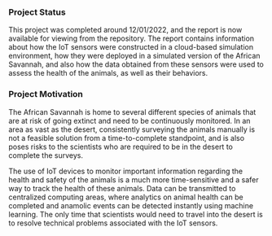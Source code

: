 ### **Project Status**

This project was completed around 12/01/2022, and the report is now available for viewing from the repository. The report contains information about how the IoT sensors were constructed in a cloud-based simulation environment, how they were deployed in a simulated version of the African Savannah, and also how the data obtained from these sensors were used to assess the health of the animals, as well as their behaviors. 

### **Project Motivation**

The African Savannah is home to several different species of animals that are at risk of going extinct and need to be continuously monitored. In an area as vast as the desert, consistently surveying the animals manually is not a feasible solution from a time-to-complete standpoint, and is also poses risks to the scientists who are required to be in the desert to complete the surveys.

The use of IoT devices to monitor important information regarding the health and safety of the animals is a much more time-sensitive and a safer way to track the health of these animals. Data can be transmitted to centralized computing areas, where analytics on animal health can be completed and anamolic events can be detected instantly using machine learning. The only time that scientists would need to travel into the desert is to resolve technical problems associated with the IoT sensors. 
